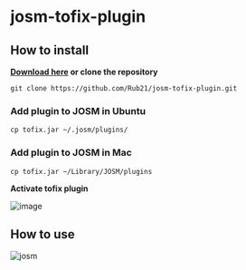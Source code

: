 # josm-tofix-plugin 

## How to install

**[Download here](https://github.com/Rub21/josm-tofix-plugin/blob/master/dist/tofix.jar?raw=true) or clone the repository**

`git clone https://github.com/Rub21/josm-tofix-plugin.git`

### Add plugin to JOSM in Ubuntu

`cp tofix.jar ~/.josm/plugins/`

### Add plugin to JOSM in Mac

`cp tofix.jar ~/Library/JOSM/plugins`

**Activate tofix plugin**

![image](https://cloud.githubusercontent.com/assets/1152236/7150157/803d6e24-e2dc-11e4-9245-93e0d7ccaada.png)

## How to use

![josm](https://cloud.githubusercontent.com/assets/1152236/7286852/ddfc4114-e914-11e4-93c7-b9cf72a30fcc.gif)
